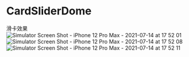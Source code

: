 # CardSliderDome
滑卡效果
![Simulator Screen Shot - iPhone 12 Pro Max - 2021-07-14 at 17 52 01](https://user-images.githubusercontent.com/17827036/125713014-d66f63f4-b4d9-40b5-9641-b169cca29cda.png)
![Simulator Screen Shot - iPhone 12 Pro Max - 2021-07-14 at 17 52 08](https://user-images.githubusercontent.com/17827036/125713034-9bac9dbc-f8d5-4321-8fb9-150609a3e381.png)
![Simulator Screen Shot - iPhone 12 Pro Max - 2021-07-14 at 17 52 11](https://user-images.githubusercontent.com/17827036/125713054-4329f579-622b-4ba5-8662-d1afa37bd400.png)
